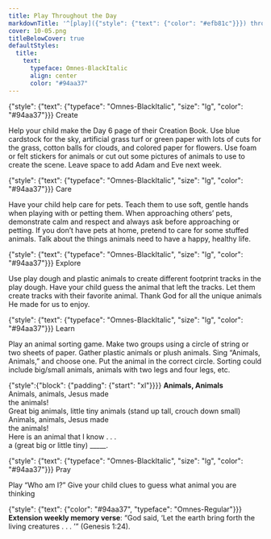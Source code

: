 ```yaml
---
title: Play Throughout the Day
markdownTitle: '^[play]({"style": {"text": {"color": "#efb81c"}}}) throughout the day'
cover: 10-05.png
titleBelowCover: true
defaultStyles:
  title:
    text:
      typeface: Omnes-BlackItalic
      align: center
      color: "#94aa37"
---
```


{"style": {"text": {"typeface": "Omnes-BlackItalic", "size": "lg", "color": "#94aa37"}}}
Create

Help your child make the Day 6 page of their Creation Book. Use blue cardstock for the sky, artificial grass turf or green paper with lots of cuts for the grass, cotton balls for clouds, and colored paper for flowers. Use foam or felt stickers for animals or cut out some pictures of animals to use to create the scene. Leave space to add Adam and Eve next week. 

{"style": {"text": {"typeface": "Omnes-BlackItalic", "size": "lg", "color": "#94aa37"}}}
Care

Have your child help care for pets. Teach them to use soft, gentle hands when playing with or petting them. When approaching others’ pets, demonstrate calm and respect and always ask before approaching or petting. If you don’t have pets at home, pretend to care for some stuffed animals. Talk about the things animals need to have a happy, healthy life. 

{"style": {"text": {"typeface": "Omnes-BlackItalic", "size": "lg", "color": "#94aa37"}}}
Explore

Use play dough and plastic animals to create different footprint tracks in the play dough. Have your child guess the animal that left the tracks. Let them create tracks with their favorite animal. Thank God for all the unique animals He made for us to enjoy. 

{"style": {"text": {"typeface": "Omnes-BlackItalic", "size": "lg", "color": "#94aa37"}}}
Learn

Play an animal sorting game. Make two groups using a circle of string or two sheets of paper. Gather plastic animals or plush animals. Sing “Animals, Animals,” and choose one. Put the animal in the correct circle. Sorting could include big/small animals, animals with two legs and four legs, etc. 

{"style":{"block": {"padding": {"start": "xl"}}}}
**Animals, Animals**\
Animals, animals, Jesus made\
the animals!\
Great big animals, little tiny animals (stand up tall, crouch down small)\
Animals, animals, Jesus made \
the animals!\
Here is an animal that I know . . .\
a (great big or little tiny) _____.

{"style": {"text": {"typeface": "Omnes-BlackItalic", "size": "lg", "color": "#94aa37"}}}
Pray

Play “Who am I?” Give your child clues to guess what animal you are thinking

{"style": {"text": {"color": "#94aa37", "typeface": "Omnes-Regular"}}}
**Extension weekly memory verse**: “God said, ‘Let the earth bring forth the living creatures . . . ’” (Genesis 1:24).